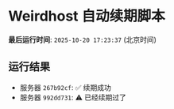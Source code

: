 # Weirdhost 自动续期脚本

**最后运行时间**: `2025-10-20 17:23:37` (北京时间)

## 运行结果

- 服务器 `267b92cf`: ✅ 续期成功
- 服务器 `992dd731`: ⚠️ 已经续期过了
